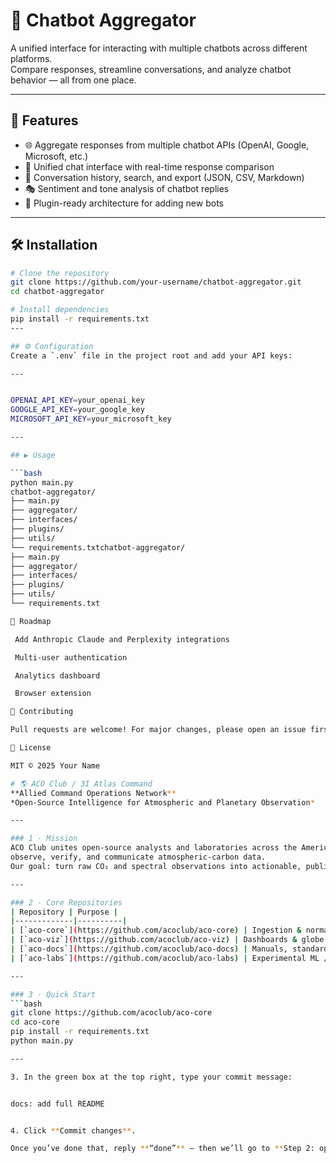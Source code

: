 # 🤖 Chatbot Aggregator

A unified interface for interacting with multiple chatbots across different platforms.  
Compare responses, streamline conversations, and analyze chatbot behavior — all from one place.

---

## 🚀 Features
- 🌐 Aggregate responses from multiple chatbot APIs (OpenAI, Google, Microsoft, etc.)
- 💬 Unified chat interface with real-time response comparison
- 🧠 Conversation history, search, and export (JSON, CSV, Markdown)
- 🎭 Sentiment and tone analysis of chatbot replies
- 🔌 Plugin-ready architecture for adding new bots

---

## 🛠️ Installation

```bash
# Clone the repository
git clone https://github.com/your-username/chatbot-aggregator.git
cd chatbot-aggregator

# Install dependencies
pip install -r requirements.txt
---

## ⚙️ Configuration
Create a `.env` file in the project root and add your API keys:

---


OPENAI_API_KEY=your_openai_key
GOOGLE_API_KEY=your_google_key
MICROSOFT_API_KEY=your_microsoft_key

---

## ▶️ Usage

```bash
python main.py
chatbot-aggregator/
├── main.py
├── aggregator/
├── interfaces/
├── plugins/
├── utils/
└── requirements.txtchatbot-aggregator/
├── main.py
├── aggregator/
├── interfaces/
├── plugins/
├── utils/
└── requirements.txt

🧠 Roadmap

 Add Anthropic Claude and Perplexity integrations

 Multi-user authentication

 Analytics dashboard

 Browser extension

🤝 Contributing

Pull requests are welcome! For major changes, please open an issue first.

📜 License

MIT © 2025 Your Name

# 🌎 ACO Club / 3I Atlas Command
**Allied Command Operations Network**  
*Open-Source Intelligence for Atmospheric and Planetary Observation*

---

### 1 · Mission
ACO Club unites open-source analysts and laboratories across the Americas to
observe, verify, and communicate atmospheric-carbon data.  
Our goal: turn raw CO₂ and spectral observations into actionable, public intelligence.

---

### 2 · Core Repositories
| Repository | Purpose |
|-------------|----------|
| [`aco-core`](https://github.com/acoclub/aco-core) | Ingestion & normalization engine |
| [`aco-viz`](https://github.com/acoclub/aco-viz) | Dashboards & globe visualization |
| [`aco-docs`](https://github.com/acoclub/aco-docs) | Manuals, standards, and protocols |
| [`aco-labs`](https://github.com/acoclub/aco-labs) | Experimental ML / spectroscopy work |

---

### 3 · Quick Start
```bash
git clone https://github.com/acoclub/aco-core
cd aco-core
pip install -r requirements.txt
python main.py

---

3. In the green box at the top right, type your commit message:  


docs: add full README


4. Click **Commit changes**.  

Once you’ve done that, reply **“done”** — then we’ll go to **Step 2: open the project in VS Code** and link it to your local folder.
